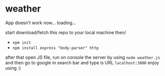 # weather
App doesn't work now... loading...

start download/fetch this repo to your local machine then/
- `npm init`
- `npm install express "body-parser" http`

after that open JS file, run on console the server by using `node weather.js`
and then go to google in search bar and type is URL `localhost:3000`
enjoy using :)
